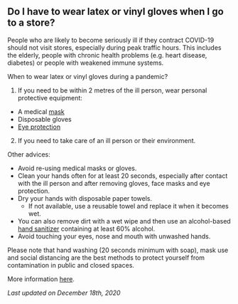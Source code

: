 ## Do I have to wear latex or vinyl gloves when I go to a store?

People who are likely to become seriously ill if they contract COVID-19 should not visit stores, especially during peak traffic hours. This includes the elderly, people with chronic health problems (e.g. heart disease, diabetes) or people with weakened immune systems.

When to wear latex or vinyl gloves during a pandemic?

1. If you need to be within 2 metres of the ill person, wear personal protective equipment:

- A medical [mask](https://www.canada.ca/en/public-health/services/diseases/2019-novel-coronavirus-infection/prevention-risks.html#wm)
- Disposable gloves
- [Eye protection](https://www.canada.ca/en/public-health/services/diseases/2019-novel-coronavirus-infection/health-professionals/interim-guidance-cases-contacts.html)

2. If you need to take care of an ill person or their environment.

Other advices:

- Avoid re-using medical masks or gloves.
- Clean your hands often for at least 20 seconds, especially after contact with the ill person and after removing gloves, face masks and eye protection.
- Dry your hands with disposable paper towels.
  - If not available, use a reusable towel and replace it when it becomes wet.
- You can also remove dirt with a wet wipe and then use an alcohol-based [hand sanitizer](https://www.canada.ca/en/health-canada/services/drugs-health-products/disinfectants/covid-19/hand-sanitizer.html) containing at least 60% alcohol.
- Avoid touching your eyes, nose and mouth with unwashed hands.

Please note that hand washing (20 seconds minimum with soap), mask use and social distancing are the best methods to protect yourself from contamination in public and closed spaces.

More information [here](https://www.canada.ca/en/public-health/services/publications/diseases-conditions/how-to-care-for-person-with-covid-19-at-home-advice-for-caregivers.html).

_Last updated on December 18th, 2020_

